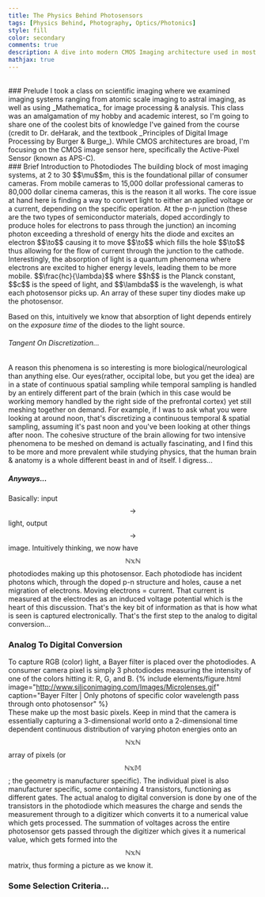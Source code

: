 ```yaml
---
title: The Physics Behind Photosensors
tags: [Physics Behind, Photography, Optics/Photonics]
style: fill
color: secondary
comments: true
description: A dive into modern CMOS Imaging architecture used in most consumer cameras
mathjax: true
---
```

<br>
### Prelude
I took a class on scientific imaging where we examined imaging systems ranging from atomic scale imaging to astral imaging, as well as using _Mathematica_ for image processing & analysis. This class was an amalgamation of my hobby and academic interest, so I'm going to share one of the coolest bits of knowledge I've gained from the course (credit to Dr. deHarak, and the textbook _Principles of Digital Image Processing by Burger & Burge_). While CMOS architectures are broad, I'm focusing on the CMOS image sensor here, specifically the Active-Pixel Sensor (known as APS-C).
<br>
### Brief Introduction to Photodiodes
The building block of most imaging systems, at 2 to 30 $$\mu$$m, this is the foundational pillar of consumer cameras. From mobile cameras to 15,000 dollar  professional cameras to 80,000 dollar cinema cameras, this is the reason it all works. The core issue at hand here is finding a way to convert light to either an applied voltage or a current, depending on the specific operation. At the p-n junction (these are the two types of semiconductor materials, doped accordingly to produce holes for electrons to pass through the junction) an incoming photon exceeding a threshold of energy hits the diode and excites an electron $$\to$$ causing it to move $$\to$$ which fills the hole $$\to$$ thus allowing for the flow of current through the junction to the cathode. Interestingly, the absorption of light is a quantum phenomena where electrons are excited to higher energy levels, leading them to be more mobile.
$$\frac{hc}{\lambda}$$ where $$h$$ is the Planck constant, $$c$$ is the speed of light, and $$\lambda$$ is the wavelengh, is what each photosensor picks up. An array of these super tiny diodes make up the photosensor.
<br>

Based on this, intuitively we know that absorption of light depends entirely on the _exposure time_ of the diodes to the light source.

###### Tangent On Discretization...
A reason this phenomena is so interesting is more biological/neurological than anything else. Our eyes(rather, occipital lobe, but you get the idea) are in a state of continuous spatial sampling while temporal sampling is handled by an entirely different part of the brain (which in this case would be working memory handled by the right side of the prefrontal cortex) yet still meshing together on demand. For example, if I was to ask what you were looking at around noon, that's discretizing a continuous temporal & spatial sampling, assuming it's past noon and you've been looking at other things after noon. The cohesive structure of the brain allowing for two intensive phenomena to be meshed on demand is actually fascinating, and I find this to be more and more prevalent while studying physics, that the human brain & anatomy is a whole different beast in and of itself. I digress...

##### Anyways...
Basically: input $$\to$$ light, output $$\to$$ image. Intuitively thinking, we now have $$\mathbb{NxN}$$ photodiodes making up this photosensor. Each photodiode has incident photons which, through the doped p-n structure and holes, cause a net migration of electrons. Moving electrons = current. That current is measured at the electrodes as an induced voltage potential which is the heart of this discussion. That's the key bit of information as that is how what is seen is captured electronically. That's the first step to the analog to digital conversion...

### Analog To Digital Conversion
To capture RGB (color) light, a Bayer filter is placed over the photodiodes. A consumer camera pixel is simply 3 photodiodes measuring the intensity of one of the colors hitting it: R, G, and B.
{% include elements/figure.html image="http://www.siliconimaging.com/Images/Microlenses.gif" caption="Bayer Filter | Only photons of specific color wavelength pass through onto photosensor" %}  
These make up the most basic pixels. Keep in mind that the camera is essentially capturing a 3-dimensional world onto a 2-dimensional time dependent continuous distribution of varying photon energies onto an $$\mathbb{NxN}$$ array of pixels (or $$\mathbb{NxM}$$; the geometry is manufacturer specific).
The individual pixel is also manufacturer specific, some containing 4 transistors, functioning as different gates. The actual analog to digital conversion is done by one of the transistors in the photodiode which measures the charge and sends the measurement through to a digitizer which converts it to a numerical value which gets processed. The summation of voltages across the entire photosensor gets passed through the digitizer which gives it a numerical value, which gets formed into the $$\mathbb{NxN}$$ matrix, thus forming a picture as we know it.

### Some Selection Criteria...
